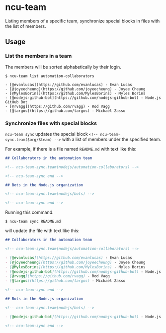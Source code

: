# ncu-team

Listing members of a specific team, synchronize special blocks in files with
the list of members.

## Usage

### List the members in a team

The members will be sorted alphabetically by their login.

```
$ ncu-team list automation-collaborators

- [@evanlucas](https://github.com/evanlucas) - Evan Lucas
- [@joyeecheung](https://github.com/joyeecheung) - Joyee Cheung
- [@MylesBorins](https://github.com/MylesBorins) - Myles Borins
- [@nodejs-github-bot](https://github.com/nodejs-github-bot) - Node.js GitHub Bot
- [@rvagg](https://github.com/rvagg) - Rod Vagg
- [@targos](https://github.com/targos) - Michaël Zasso
```

### Synchronize files with special blocks

`ncu-team sync` updates the special block `<!-- ncu-team-sync.team($org/$team) -->`
with a list of members under the specified team.

For example, if there is a file named `README.md` with text like this:

```markdown
## Collaborators in the automation team

<!-- ncu-team-sync.team(nodejs/automation-collaborators) -->

<!-- ncu-team-sync end -->

## Bots in the Node.js organization

<!-- ncu-team-sync.team(nodejs/bots) -->

<!-- ncu-team-sync end -->
```

Running this command:

```
$ ncu-team sync README.md
```

will update the file with text like this:

```markdown
## Collaborators in the automation team

<!-- ncu-team-sync.team(nodejs/automation-collaborators) -->

- [@evanlucas](https://github.com/evanlucas) - Evan Lucas
- [@joyeecheung](https://github.com/joyeecheung) - Joyee Cheung
- [@MylesBorins](https://github.com/MylesBorins) - Myles Borins
- [@nodejs-github-bot](https://github.com/nodejs-github-bot) - Node.js GitHub Bot
- [@rvagg](https://github.com/rvagg) - Rod Vagg
- [@targos](https://github.com/targos) - Michaël Zasso

<!-- ncu-team-sync end -->

## Bots in the Node.js organization

<!-- ncu-team-sync.team(nodejs/bots) -->

- [@nodejs-github-bot](https://github.com/nodejs-github-bot) - Node.js GitHub Bot

<!-- ncu-team-sync end -->
```

